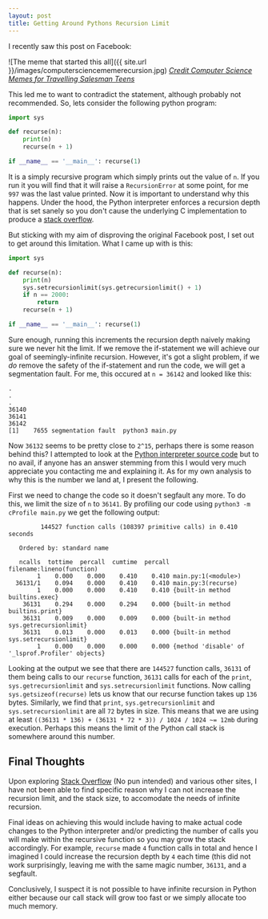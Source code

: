 ```yaml
---
layout: post
title: Getting Around Pythons Recursion Limit
---
```


I recently saw this post on Facebook:

![The meme that started this all]({{ site.url }}/images/computersciencememerecursion.jpg)
[_Credit Computer Science Memes for Travelling Salesman Teens_](https://www.facebook.com/pg/Computer-Science-Memes-for-Travelling-Salesman-Teens-419913568381772/posts/?ref=page_internal)

This led me to want to contradict the statement, although probably not recommended. So, lets consider the following python program:

```python
import sys

def recurse(n):
    print(n)
    recurse(n + 1)

if __name__ == '__main__': recurse(1)
``` 

It is a simply recursive program which simply prints out the value of `n`. If you run it you will find that it will raise a `RecursionError` at some point, for me `997` was the last value printed. 
Now it is important to understand why this happens. Under the hood, the Python interpreter enforces a recursion depth that is set sanely so you don't cause the underlying C implementation to 
produce a [stack overflow](https://en.wikipedia.org/wiki/Stack_overflow).

But sticking with my aim of disproving the original Facebook post, I set out to get around this limitation. What I came up with is this:

```python
import sys

def recurse(n):
    print(n)
    sys.setrecursionlimit(sys.getrecursionlimit() + 1)
    if n == 2000:
        return
    recurse(n + 1)

if __name__ == '__main__': recurse(1)
```

Sure enough, running this increments the recursion depth naively making sure we never hit the limit. If we remove the if-statement we will achieve our goal of seemingly-infinite recursion. However, it's got a slight problem, if we _do_ remove the safety of the if-statement and run the code, we will get a segmentation fault. For me, this occured at `n = 36142` and looked like this:

```
.
.
.
36140
36141
36142
[1]    7655 segmentation fault  python3 main.py
```

Now `36132` seems to be pretty close to `2^15`, perhaps there is some reason behind this? I attempted to look at the [Python interpreter source code](https://github.com/python/cpython) but to no 
avail, 
if anyone has an answer stemming from this I would very much appreciate you contacting me and explaining it. As for my own analysis to why this is the number we land at, I present the following.

First we need to change the code so it doesn't segfault any more. To do this, we limit the size of `n` to `36141`. By profiling our code using `python3 -m cProfile main.py` we get the following output:

```
         144527 function calls (108397 primitive calls) in 0.410 seconds

   Ordered by: standard name

   ncalls  tottime  percall  cumtime  percall filename:lineno(function)
        1    0.000    0.000    0.410    0.410 main.py:1(<module>)
  36131/1    0.094    0.000    0.410    0.410 main.py:3(recurse)
        1    0.000    0.000    0.410    0.410 {built-in method builtins.exec}
    36131    0.294    0.000    0.294    0.000 {built-in method builtins.print}
    36131    0.009    0.000    0.009    0.000 {built-in method sys.getrecursionlimit}
    36131    0.013    0.000    0.013    0.000 {built-in method sys.setrecursionlimit}
        1    0.000    0.000    0.000    0.000 {method 'disable' of '_lsprof.Profiler' objects}
```

Looking at the output we see that there are `144527` function calls, `36131` of them being calls to our `recurse` function, `36131` calls for each of the `print`, `sys.getrecursionlimit` and `sys.setrecursionlimit` functions. Now calling `sys.getsizeof(recurse)` lets us know that our recurse function takes up `136` bytes. Similarly, we find that `print`, `sys.getrecursionlimit` and `sys.setrecursionlimit` are all `72` bytes in size. This means that we are using at least `((36131 * 136) + (36131 * 72 * 3)) / 1024 / 1024 ~= 12mb` during execution. Perhaps this means the limit of the Python call stack is somewhere around this number. 

## Final Thoughts

Upon exploring [Stack Overflow](https://stackoverflow.com/) (No pun intended) and various other sites, I have not been able to find specific reason why I can not increase the recursion limit, and 
the stack size, to accomodate the needs of infinite recursion. 

Final ideas on achieving this would include having to make actual code changes to the Python interpreter and/or predicting the number of calls you will make within the recursive function so you may grow the stack accordingly. For example, `recurse` made `4` function calls in total and hence I imagined I could increase the recursion depth by `4` each time (this did not work surprisingly, leaving me with the same magic number, `36131`, and a segfault.

Conclusively, I suspect it is not possible to have infinite recursion in Python either because our call stack will grow too fast or we simply allocate too much memory. 
